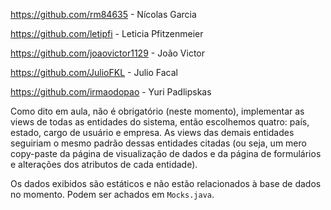 https://github.com/rm84635 - Nícolas Garcia

https://github.com/letipfi - Leticia Pfitzenmeier

https://github.com/joaovictor1129 - João Victor

https://github.com/JulioFKL - Julio Facal

https://github.com/irmaodopao - Yuri Padlipskas


Como dito em aula, não é obrigatório (neste momento), implementar as views de
todas as entidades do sistema, então escolhemos quatro: país, estado, cargo de
usuário e empresa. As views das demais entidades seguiriam o mesmo padrão dessas
entidades citadas (ou seja, um mero copy-paste da página de visualização de dados
e da página de formulários e alterações dos atributos de cada entidade).

Os dados exibidos são estáticos e não estão relacionados à base de dados no momento.
Podem ser achados em `Mocks.java`.
